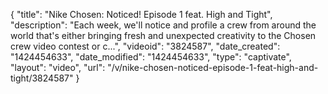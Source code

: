 {
    "title": "Nike Chosen: Noticed! Episode 1 feat. High and Tight",
    "description": "Each week, we'll notice and profile a crew from around the world that's either bringing fresh and unexpected creativity to the Chosen crew video contest or c...",
    "videoid": "3824587",
    "date_created": "1424454633",
    "date_modified": "1424454633",
    "type": "captivate",
    "layout": "video",
    "url": "\/v\/nike-chosen-noticed-episode-1-feat-high-and-tight\/3824587"
}